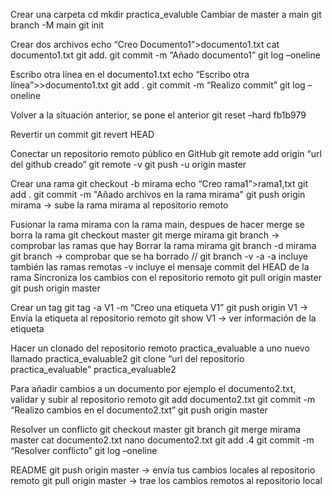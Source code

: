 Crear una carpeta
cd
mkdir practica_evaluble
Cambiar de master a main
git branch -M main
git init

Crear dos archivos
echo “Creo Documento1”>documento1.txt
cat documento1.txt
git add.
git commit -m “Añado documento1”
git log –oneline

Escribo otra línea en el documento1.txt
echo “Escribo otra línea”>>documento1.txt
git add .
git commit -m “Realizo commit”
git log –oneline

Volver a la situación anterior, se pone el anterior
git reset –hard fb1b979

Revertir un commit
git revert HEAD

Conectar un repositorio remoto público en GitHub
git remote add origin “url del github creado”
git remote -v
git push -u origin master

Crear una rama 
git checkout -b mirama
echo “Creo rama1”>rama1,txt
git add .
git commit -m "Añado archivos en la rama mirama"
git push origin mirama → sube la rama mirama al repositorio remoto

Fusionar la rama mirama con la rama main, despues de hacer merge se borra la rama
git checkout master
git merge mirama
git branch → comprobar las ramas que hay
Borrar la rama mirama
git branch -d mirama
git branch → comprobar que se ha borrado
// git branch -v -a
-a incluye también las ramas remotas
-v incluye el mensaje commit del HEAD de la rama
Sincroniza los cambios con el repositorio remoto
git pull origin master
git push origin master

Crear un tag
git tag -a V1 -m “Creo una etiqueta V1”
git push origin V1 → Envía la etiqueta al repositorio remoto
git show V1 → ver información de la etiqueta

Hacer un clonado del repositorio remoto practica_evaluable a uno nuevo llamado practica_evaluable2
git clone “url del repositorio practica_evaluable” practica_evaluable2

Para añadir cambios a un documento por ejemplo el documento2.txt, validar y subir al repositorio remoto
git add documento2.txt
git commit -m “Realizo cambios en el documento2.txt”
git push origin master

Resolver un conflicto
git checkout master
git branch
git merge mirama master
cat documento2.txt
nano documento2.txt
git add .4
git commit -m “Resolver conflicto”
git log –oneline

README
git push origin master →  envía tus cambios locales al repositorio remoto
git pull origin master → trae los cambios remotos al repositorio local

